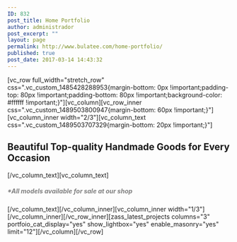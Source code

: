 ```yaml
---
ID: 832
post_title: Home Portfolio
author: administrador
post_excerpt: ""
layout: page
permalink: http://www.bulatee.com/home-portfolio/
published: true
post_date: 2017-03-14 14:43:32
---
```

[vc_row full_width="stretch_row" css=".vc_custom_1485428288953{margin-bottom: 0px !important;padding-top: 80px !important;padding-bottom: 80px !important;background-color: #ffffff !important;}"][vc_column][vc_row_inner css=".vc_custom_1489503800947{margin-bottom: 60px !important;}"][vc_column_inner width="2/3"][vc_column_text css=".vc_custom_1489503707329{margin-bottom: 20px !important;}"]
<h2>Beautiful Top-quality Handmade Goods for Every Occasion</h2>
[/vc_column_text][vc_column_text]
<h5><span style="color: #808080;">*All models available for sale at our shop</span></h5>
[/vc_column_text][/vc_column_inner][vc_column_inner width="1/3"][/vc_column_inner][/vc_row_inner][zass_latest_projects columns="3" portfoio_cat_display="yes" show_lightbox="yes" enable_masonry="yes" limit="12"][/vc_column][/vc_row]